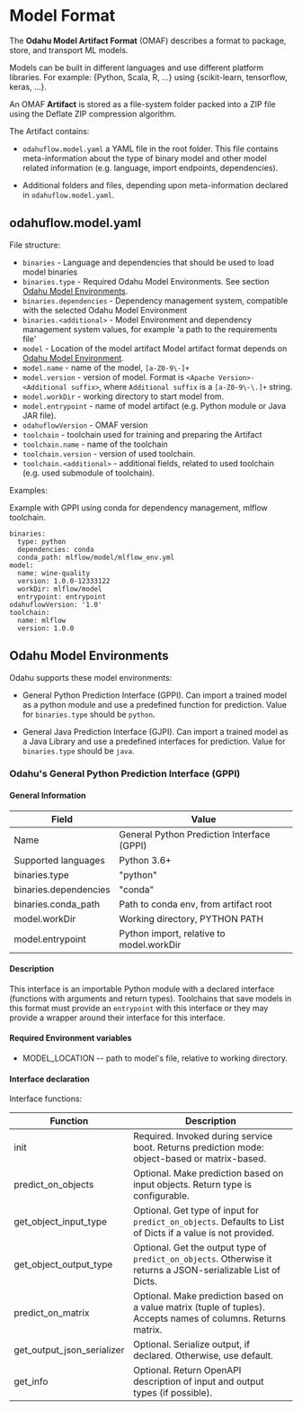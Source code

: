 # Model Format

The **Odahu Model Artifact Format** (OMAF) describes a format to package, store, and transport ML models.
 
Models can be built in different languages and use different platform libraries. For example: {Python, Scala, R, ...} 
using {scikit-learn, tensorflow, keras, ...}.

An OMAF **Artifact** is stored as a file-system folder packed into a ZIP file using the Deflate ZIP compression algorithm. 

The Artifact contains:

* `odahuflow.model.yaml` a YAML file in the root folder. This file contains meta-information about the type of binary model 
and other model related information (e.g. language, import endpoints, dependencies).

* Additional folders and files, depending upon meta-information declared in `odahuflow.model.yaml`.

## odahuflow.model.yaml

File structure:

* `binaries` - Language and dependencies that should be used to load model binaries
* `binaries.type` - Required Odahu Model Environments. See section [Odahu Model Environments](#odahu-model-environments).
* `binaries.dependencies` - Dependency management system, compatible with the selected Odahu Model Environment 
* `binaries.<additional>` - Model Environment and dependency management system values, for example 'a path to the requirements file'
* `model` - Location of the model artifact Model artifact format depends on [Odahu Model Environment](#odahu-model-environments).
* `model.name` - name of the model, `[a-Z0-9\-]+`
* `model.version` - version of model. Format is `<Apache Version>-<Additional suffix>`, where `Additional suffix` is a `[a-Z0-9\-\.]+` string.
* `model.workDir` - working directory to start model from.
* `model.entrypoint` - name of model artifact (e.g. Python module or Java JAR file).
* `odahuflowVersion` - OMAF version
* `toolchain` - toolchain used for training and preparing the Artifact
* `toolchain.name` - name of the toolchain
* `toolchain.version` - version of used toolchain.
* `toolchain.<additional>` - additional fields, related to used toolchain (e.g. used submodule of toolchain).

Examples:

Example with GPPI using conda for dependency management, mlflow toolchain.
```
binaries:
  type: python
  dependencies: conda
  conda_path: mlflow/model/mlflow_env.yml
model:
  name: wine-quality
  version: 1.0.0-12333122
  workDir: mlflow/model
  entrypoint: entrypoint
odahuflowVersion: '1.0'
toolchain:
  name: mlflow
  version: 1.0.0
```

## Odahu Model Environments

Odahu supports these model environments:

* General Python Prediction Interface (GPPI). Can import a trained model as a python module and use a predefined function for prediction. Value for `binaries.type` should be `python`.

* General Java Prediction Interface (GJPI). Can import a trained model as a Java Library and use a predefined interfaces for prediction. Value for `binaries.type` should be `java`.

### Odahu's General Python Prediction Interface (GPPI)

#### General Information

| Field                 | Value                                      |
|-----------------------|--------------------------------------------|
| Name                  | General Python Prediction Interface (GPPI) |
| Supported languages   | Python 3.6+                                |
| binaries.type         | "python"                                   |
| binaries.dependencies | "conda"                                    |
| binaries.conda_path   | Path to conda env, from artifact root      |
| model.workDir         | Working directory, PYTHON PATH             |
| model.entrypoint      | Python import, relative to model.workDir   |

#### Description

This interface is an importable Python module with a declared interface (functions with arguments and return types). Toolchains that save models in this format must provide an `entrypoint` with this interface or they may provide a wrapper around their interface for this interface.

#### Required Environment variables

* MODEL_LOCATION -- path to model's file, relative to working directory.

#### Interface declaration

Interface functions:

| Function                   | Description                                                                                                          |
|----------------------------|----------------------------------------------------------------------------------------------------------------------|
| init                       | Required. Invoked during service boot. Returns prediction mode: object-based or matrix-based.                        |
| predict_on_objects         | Optional. Make prediction based on input objects. Return type is configurable.                                       |
| get_object_input_type      | Optional. Get type of input for `predict_on_objects`. Defaults to List of Dicts if a value is not provided.          |
| get_object_output_type     | Optional. Get the output type of `predict_on_objects`. Otherwise it returns a JSON-serializable List of Dicts.       |
| predict_on_matrix          | Optional. Make prediction based on a value matrix (tuple of tuples). Accepts names of columns. Returns matrix.       |
| get_output_json_serializer | Optional. Serialize output, if declared. Otherwise, use default.                                                     |
| get_info                   | Optional. Return OpenAPI description of input and output types (if possible).                                        |
